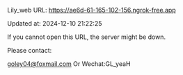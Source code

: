 Lily_web URL: https://ae6d-61-165-102-156.ngrok-free.app

Updated at: 2024-12-10 21:22:25

If you cannot open this URL, the server might be down.

Please contact: 

goley04@foxmail.com Or Wechat:GL_yeaH
